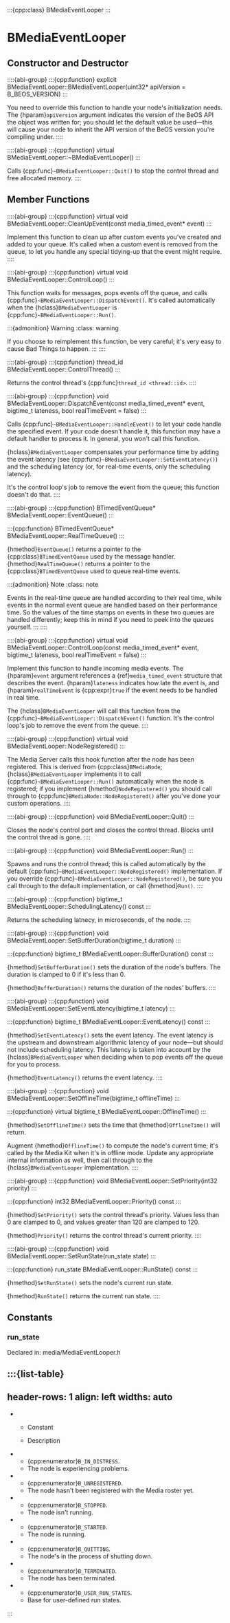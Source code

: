 :::{cpp:class} BMediaEventLooper
:::

# BMediaEventLooper

## Constructor and Destructor

::::{abi-group}
:::{cpp:function} explicit BMediaEventLooper::BMediaEventLooper(uint32* apiVersion = B_BEOS_VERSION)
:::

You need to override this function to handle your node's initialization
needs. The {hparam}`apiVersion` argument indicates the version of the BeOS
API the object was written for; you should let the default value be
used—this will cause your node to inherit the API version of the BeOS
version you're compiling under.
::::

::::{abi-group}
:::{cpp:function} virtual BMediaEventLooper::~BMediaEventLooper()
:::

Calls {cpp:func}`~BMediaEventLooper::Quit()` to stop the control thread and
free allocated memory.
::::

## Member Functions

::::{abi-group}
:::{cpp:function} virtual void BMediaEventLooper::CleanUpEvent(const media_timed_event* event)
:::

Implement this function to clean up after custom events you've created and
added to your queue. It's called when a custom event is removed from the
queue, to let you handle any special tidying-up that the event might
require.
::::

::::{abi-group}
:::{cpp:function} virtual void BMediaEventLooper::ControlLoop()
:::

This function waits for messages, pops events off the queue, and calls
{cpp:func}`~BMediaEventLooper::DispatchEvent()`. It's called automatically
when the {hclass}`BMediaEventLooper` is
{cpp:func}`~BMediaEventLooper::Run()`.

:::{admonition} Warning
:class: warning






If you choose to reimplement this function, be very careful; it's very easy
to cause Bad Things to happen.
:::
::::

::::{abi-group}
:::{cpp:function} thread_id BMediaEventLooper::ControlThread()
:::

Returns the control thread's {cpp:func}`thread_id <thread::id>`.
::::

::::{abi-group}
:::{cpp:function} void BMediaEventLooper::DispatchEvent(const media_timed_event* event, bigtime_t lateness, bool realTimeEvent = false)
:::

Calls {cpp:func}`~BMediaEventLooper::HandleEvent()` to let your code handle
the specified event. If your code doesn't handle it, this function may have
a default handler to process it. In general, you won't call this function.

{hclass}`BMediaEventLooper` compensates your performance time by adding the
event latency (see {cpp:func}`~BMediaEventLooper::SetEventLatency()`) and
the scheduling latency (or, for real-time events, only the scheduling
latency).

It's the control loop's job to remove the event from the queue; this
function doesn't do that.
::::

::::{abi-group}
:::{cpp:function} BTimedEventQueue* BMediaEventLooper::EventQueue()
:::

:::{cpp:function} BTimedEventQueue* BMediaEventLooper::RealTimeQueue()
:::

{hmethod}`EventQueue()` returns a pointer to the
{cpp:class}`BTimedEventQueue` used by the message handler.
{hmethod}`RealTimeQueue()` returns a pointer to the
{cpp:class}`BTimedEventQueue` used to queue real-time events.

:::{admonition} Note
:class: note






Events in the real-time queue are handled according to their real time,
while events in the normal event queue are handled based on their
performance time. So the values of the time stamps on events in these two
queues are handled differently; keep this in mind if you need to peek into
the queues yourself.
:::
::::

::::{abi-group}
:::{cpp:function} virtual void BMediaEventLooper::ControlLoop(const media_timed_event* event, bigtime_t lateness, bool realTimeEvent = false)
:::

Implement this function to handle incoming media events. The
{hparam}`event` argument references a {ref}`media_timed_event` structure
that describes the event. {hparam}`lateness` indicates how late the event
is, and {hparam}`realTimeEvent` is {cpp:expr}`true` if the event needs to
be handled in real time.

The {hclass}`BMediaEventLooper` will call this function from the
{cpp:func}`~BMediaEventLooper::DispatchEvent()` function. It's the control
loop's job to remove the event from the queue.
::::

::::{abi-group}
:::{cpp:function} virtual void BMediaEventLooper::NodeRegistered()
:::

The Media Server calls this hook function after the node has been
registered. This is derived from {cpp:class}`BMediaNode`;
{hclass}`BMediaEventLooper` implements it to call
{cpp:func}`~BMediaEventLooper::Run()` automatically when the node is
registered; if you implement {hmethod}`NodeRegistered()` you should call
through to {cpp:func}`BMediaNode::NodeRegistered()` after you've done your
custom operations.
::::

::::{abi-group}
:::{cpp:function} void BMediaEventLooper::Quit()
:::

Closes the node's control port and closes the control thread. Blocks until
the control thread is gone.
::::

::::{abi-group}
:::{cpp:function} void BMediaEventLooper::Run()
:::

Spawns and runs the control thread; this is called automatically by the
default {cpp:func}`~BMediaEventLooper::NodeRegistered()` implementation. If
you override {cpp:func}`~BMediaEventLooper::NodeRegistered()`, be sure you
call through to the default implementation, or call {hmethod}`Run()`.
::::

::::{abi-group}
:::{cpp:function} bigtime_t BMediaEventLooper::SchedulingLatency() const
:::

Returns the scheduling latnecy, in microseconds, of the node.
::::

::::{abi-group}
:::{cpp:function} void BMediaEventLooper::SetBufferDuration(bigtime_t duration)
:::

:::{cpp:function} bigtime_t BMediaEventLooper::BufferDuration() const
:::

{hmethod}`SetBufferDuration()` sets the duration of the node's buffers. The
duration is clamped to 0 if it's less than 0.

{hmethod}`BufferDuration()` returns the duration of the nodes' buffers.
::::

::::{abi-group}
:::{cpp:function} void BMediaEventLooper::SetEventLatency(bigtime_t latency)
:::

:::{cpp:function} bigtime_t BMediaEventLooper::EventLatency() const
:::

{hmethod}`SetEventLatency()` sets the event latency. The event latency is
the upstream and downstream algorithmic latency of your node—but should not
include scheduling latency. This latency is taken into account by the
{hclass}`BMediaEventLooper` when deciding when to pop events off the queue
for you to process.

{hmethod}`EventLatency()` returns the event latency.
::::

::::{abi-group}
:::{cpp:function} void BMediaEventLooper::SetOfflineTime(bigtime_t offlineTime)
:::

:::{cpp:function} virtual bigtime_t BMediaEventLooper::OfflineTime()
:::

{hmethod}`SetOfflineTime()` sets the time that {hmethod}`OfflineTime()`
will return.

Augment {hmethod}`OfflineTime()` to compute the node's current time; it's
called by the Media Kit when it's in offline mode. Update any appropriate
internal information as well, then call through to the
{hclass}`BMediaEventLooper` implementation.
::::

::::{abi-group}
:::{cpp:function} void BMediaEventLooper::SetPriority(int32 priority)
:::

:::{cpp:function} int32 BMediaEventLooper::Priority() const
:::

{hmethod}`SetPriority()` sets the control thread's priority. Values less
than 0 are clamped to 0, and values greater than 120 are clamped to 120.

{hmethod}`Priority()` returns the control thread's current priority.
::::

::::{abi-group}
:::{cpp:function} void BMediaEventLooper::SetRunState(run_state state)
:::

:::{cpp:function} run_state BMediaEventLooper::RunState() const
:::

{hmethod}`SetRunState()` sets the node's current run state.

{hmethod}`RunState()` returns the current run state.
::::

## Constants

### run_state

Declared in: media/MediaEventLooper.h

:::{list-table}
---
header-rows: 1
align: left
widths: auto
---
-
	- Constant

	- Description

-
	- {cpp:enumerator}`B_IN_DISTRESS`.
	- The node is experiencing problems.
-
	- {cpp:enumerator}`B_UNREGISTERED`.
	- The node hasn't been registered with the Media roster yet.
-
	- {cpp:enumerator}`B_STOPPED`.
	- The node isn't running.
-
	- {cpp:enumerator}`B_STARTED`.
	- The node is running.
-
	- {cpp:enumerator}`B_QUITTING`.
	- The node's in the process of shutting down.
-
	- {cpp:enumerator}`B_TERMINATED`.
	- The node has been terminated.
-
	- {cpp:enumerator}`B_USER_RUN_STATES`.
	- Base for user-defined run states.

:::
